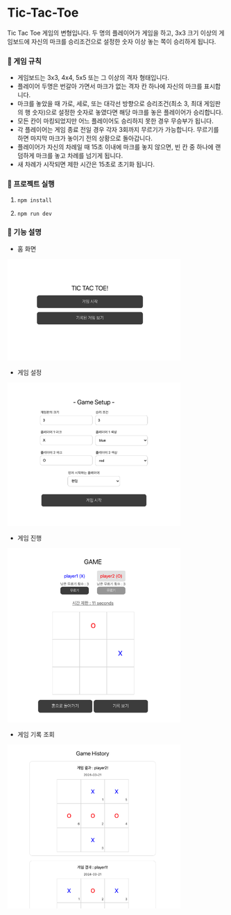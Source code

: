 # Tic-Tac-Toe

Tic Tac Toe 게임의 변형입니다. 두 명의 플레이어가 게임을 하고, 3x3 크기 이상의 게임보드에 자신의 마크를 승리조건으로 설정한 숫자 이상 놓는 쪽이 승리하게 됩니다.

### 📍 게임 규칙

- 게임보드는 3x3, 4x4, 5x5 또는 그 이상의 격자 형태입니다.
- 플레이어 두명은 번갈아 가면서 마크가 없는 격자 칸 하나에 자신의 마크를 표시합니다.
- 마크를 놓았을 때 가로, 세로, 또는 대각선 방향으로 승리조건(최소 3, 최대 게임판의 행 숫자)으로 설정한 숫자로 놓였다면 해당 마크를 놓은 플레이어가 승리합니다.
- 모든 칸이 마킹되었지만 어느 플레이어도 승리하지 못한 경우 무승부가 됩니다.
- 각 플레이어는 게임 종료 전일 경우 각자 3회까지 무르기가 가능합니다. 무르기를 하면 마지막 마크가 놓이기 전의 상황으로 돌아갑니다.
- 플레이어가 자신의 차례일 때 15초 이내에 마크를 놓지 않으면, 빈 칸 중 하나에 랜덤하게 마크를 놓고 차례를 넘기게 됩니다.
- 새 차례가 시작되면 제한 시간은 15초로 초기화 됩니다.

### 📍 프로젝트 실행

1. `npm install`

2. `npm run dev`

### 📍 기능 설명

- 홈 화면

<img src="src/assets/home.png" width="400">

- 게임 설정

<img src="src/assets/setting.png" width="400">

- 게임 진행

<img src="src/assets/game.png" width="400">

- 게임 기록 조회

<img src="src/assets/history.png" width="400">
